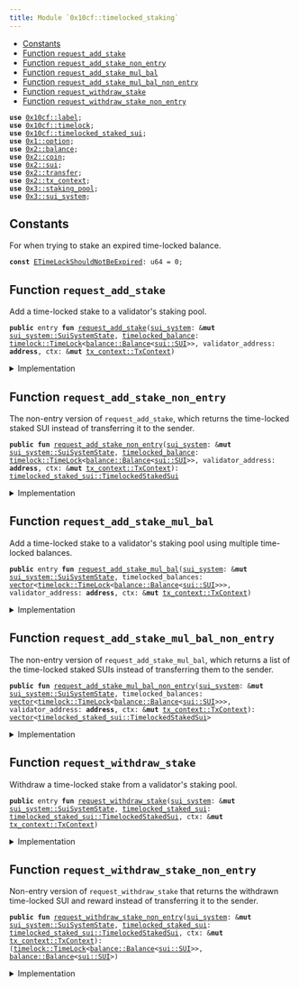 ```yaml
---
title: Module `0x10cf::timelocked_staking`
---
```




-  [Constants](#@Constants_0)
-  [Function `request_add_stake`](#0x10cf_timelocked_staking_request_add_stake)
-  [Function `request_add_stake_non_entry`](#0x10cf_timelocked_staking_request_add_stake_non_entry)
-  [Function `request_add_stake_mul_bal`](#0x10cf_timelocked_staking_request_add_stake_mul_bal)
-  [Function `request_add_stake_mul_bal_non_entry`](#0x10cf_timelocked_staking_request_add_stake_mul_bal_non_entry)
-  [Function `request_withdraw_stake`](#0x10cf_timelocked_staking_request_withdraw_stake)
-  [Function `request_withdraw_stake_non_entry`](#0x10cf_timelocked_staking_request_withdraw_stake_non_entry)


<pre><code><b>use</b> <a href="label.md#0x10cf_label">0x10cf::label</a>;
<b>use</b> <a href="timelock.md#0x10cf_timelock">0x10cf::timelock</a>;
<b>use</b> <a href="timelocked_staked_sui.md#0x10cf_timelocked_staked_sui">0x10cf::timelocked_staked_sui</a>;
<b>use</b> <a href="../move-stdlib/option.md#0x1_option">0x1::option</a>;
<b>use</b> <a href="../sui-framework/balance.md#0x2_balance">0x2::balance</a>;
<b>use</b> <a href="../sui-framework/coin.md#0x2_coin">0x2::coin</a>;
<b>use</b> <a href="../sui-framework/sui.md#0x2_sui">0x2::sui</a>;
<b>use</b> <a href="../sui-framework/transfer.md#0x2_transfer">0x2::transfer</a>;
<b>use</b> <a href="../sui-framework/tx_context.md#0x2_tx_context">0x2::tx_context</a>;
<b>use</b> <a href="../sui-system/staking_pool.md#0x3_staking_pool">0x3::staking_pool</a>;
<b>use</b> <a href="../sui-system/sui_system.md#0x3_sui_system">0x3::sui_system</a>;
</code></pre>



<a name="@Constants_0"></a>

## Constants


<a name="0x10cf_timelocked_staking_ETimeLockShouldNotBeExpired"></a>

For when trying to stake an expired time-locked balance.


<pre><code><b>const</b> <a href="timelocked_staking.md#0x10cf_timelocked_staking_ETimeLockShouldNotBeExpired">ETimeLockShouldNotBeExpired</a>: u64 = 0;
</code></pre>



<a name="0x10cf_timelocked_staking_request_add_stake"></a>

## Function `request_add_stake`

Add a time-locked stake to a validator's staking pool.


<pre><code><b>public</b> entry <b>fun</b> <a href="timelocked_staking.md#0x10cf_timelocked_staking_request_add_stake">request_add_stake</a>(<a href="../sui-system/sui_system.md#0x3_sui_system">sui_system</a>: &<b>mut</b> <a href="../sui-system/sui_system.md#0x3_sui_system_SuiSystemState">sui_system::SuiSystemState</a>, <a href="timelocked_balance.md#0x10cf_timelocked_balance">timelocked_balance</a>: <a href="timelock.md#0x10cf_timelock_TimeLock">timelock::TimeLock</a>&lt;<a href="../sui-framework/balance.md#0x2_balance_Balance">balance::Balance</a>&lt;<a href="../sui-framework/sui.md#0x2_sui_SUI">sui::SUI</a>&gt;&gt;, validator_address: <b>address</b>, ctx: &<b>mut</b> <a href="../sui-framework/tx_context.md#0x2_tx_context_TxContext">tx_context::TxContext</a>)
</code></pre>



<details>
<summary>Implementation</summary>


<pre><code><b>public</b> entry <b>fun</b> <a href="timelocked_staking.md#0x10cf_timelocked_staking_request_add_stake">request_add_stake</a>(
    <a href="../sui-system/sui_system.md#0x3_sui_system">sui_system</a>: &<b>mut</b> SuiSystemState,
    <a href="timelocked_balance.md#0x10cf_timelocked_balance">timelocked_balance</a>: TimeLock&lt;Balance&lt;SUI&gt;&gt;,
    validator_address: <b>address</b>,
    ctx: &<b>mut</b> TxContext,
) {
    // Stake the time-locked <a href="../sui-framework/balance.md#0x2_balance">balance</a>.
    <b>let</b> <a href="timelocked_staked_sui.md#0x10cf_timelocked_staked_sui">timelocked_staked_sui</a> = <a href="timelocked_staking.md#0x10cf_timelocked_staking_request_add_stake_non_entry">request_add_stake_non_entry</a>(<a href="../sui-system/sui_system.md#0x3_sui_system">sui_system</a>, <a href="timelocked_balance.md#0x10cf_timelocked_balance">timelocked_balance</a>, validator_address, ctx);

    // Transfer the receipt <b>to</b> the sender.
    <a href="timelocked_staked_sui.md#0x10cf_timelocked_staked_sui_transfer">timelocked_staked_sui::transfer</a>(<a href="timelocked_staked_sui.md#0x10cf_timelocked_staked_sui">timelocked_staked_sui</a>, ctx.sender());
}
</code></pre>



</details>

<a name="0x10cf_timelocked_staking_request_add_stake_non_entry"></a>

## Function `request_add_stake_non_entry`

The non-entry version of <code>request_add_stake</code>, which returns the time-locked staked SUI instead of transferring it to the sender.


<pre><code><b>public</b> <b>fun</b> <a href="timelocked_staking.md#0x10cf_timelocked_staking_request_add_stake_non_entry">request_add_stake_non_entry</a>(<a href="../sui-system/sui_system.md#0x3_sui_system">sui_system</a>: &<b>mut</b> <a href="../sui-system/sui_system.md#0x3_sui_system_SuiSystemState">sui_system::SuiSystemState</a>, <a href="timelocked_balance.md#0x10cf_timelocked_balance">timelocked_balance</a>: <a href="timelock.md#0x10cf_timelock_TimeLock">timelock::TimeLock</a>&lt;<a href="../sui-framework/balance.md#0x2_balance_Balance">balance::Balance</a>&lt;<a href="../sui-framework/sui.md#0x2_sui_SUI">sui::SUI</a>&gt;&gt;, validator_address: <b>address</b>, ctx: &<b>mut</b> <a href="../sui-framework/tx_context.md#0x2_tx_context_TxContext">tx_context::TxContext</a>): <a href="timelocked_staked_sui.md#0x10cf_timelocked_staked_sui_TimelockedStakedSui">timelocked_staked_sui::TimelockedStakedSui</a>
</code></pre>



<details>
<summary>Implementation</summary>


<pre><code><b>public</b> <b>fun</b> <a href="timelocked_staking.md#0x10cf_timelocked_staking_request_add_stake_non_entry">request_add_stake_non_entry</a>(
    <a href="../sui-system/sui_system.md#0x3_sui_system">sui_system</a>: &<b>mut</b> SuiSystemState,
    <a href="timelocked_balance.md#0x10cf_timelocked_balance">timelocked_balance</a>: TimeLock&lt;Balance&lt;SUI&gt;&gt;,
    validator_address: <b>address</b>,
    ctx: &<b>mut</b> TxContext,
) : TimelockedStakedSui {
    // Check the preconditions.
    <b>assert</b>!(<a href="timelocked_balance.md#0x10cf_timelocked_balance">timelocked_balance</a>.is_locked(ctx), <a href="timelocked_staking.md#0x10cf_timelocked_staking_ETimeLockShouldNotBeExpired">ETimeLockShouldNotBeExpired</a>);

    // Unpack the time-locked <a href="../sui-framework/balance.md#0x2_balance">balance</a>.
    <b>let</b> (<a href="../sui-framework/balance.md#0x2_balance">balance</a>, expiration_timestamp_ms, <a href="label.md#0x10cf_label">label</a>) = <a href="timelock.md#0x10cf_timelock_unpack">timelock::unpack</a>(<a href="timelocked_balance.md#0x10cf_timelocked_balance">timelocked_balance</a>);

    // Stake the time-locked <a href="../sui-framework/balance.md#0x2_balance">balance</a>.
    <b>let</b> staked_sui = <a href="../sui-system/sui_system.md#0x3_sui_system">sui_system</a>.<a href="timelocked_staking.md#0x10cf_timelocked_staking_request_add_stake_non_entry">request_add_stake_non_entry</a>(
        <a href="../sui-framework/balance.md#0x2_balance">balance</a>.into_coin(ctx),
        validator_address,
        ctx,
    );

    // Create and <b>return</b> a receipt.
    <a href="timelocked_staked_sui.md#0x10cf_timelocked_staked_sui_create">timelocked_staked_sui::create</a>(
        staked_sui,
        expiration_timestamp_ms,
        <a href="label.md#0x10cf_label">label</a>,
        ctx,
    )
}
</code></pre>



</details>

<a name="0x10cf_timelocked_staking_request_add_stake_mul_bal"></a>

## Function `request_add_stake_mul_bal`

Add a time-locked stake to a validator's staking pool using multiple time-locked balances.


<pre><code><b>public</b> entry <b>fun</b> <a href="timelocked_staking.md#0x10cf_timelocked_staking_request_add_stake_mul_bal">request_add_stake_mul_bal</a>(<a href="../sui-system/sui_system.md#0x3_sui_system">sui_system</a>: &<b>mut</b> <a href="../sui-system/sui_system.md#0x3_sui_system_SuiSystemState">sui_system::SuiSystemState</a>, timelocked_balances: <a href="../move-stdlib/vector.md#0x1_vector">vector</a>&lt;<a href="timelock.md#0x10cf_timelock_TimeLock">timelock::TimeLock</a>&lt;<a href="../sui-framework/balance.md#0x2_balance_Balance">balance::Balance</a>&lt;<a href="../sui-framework/sui.md#0x2_sui_SUI">sui::SUI</a>&gt;&gt;&gt;, validator_address: <b>address</b>, ctx: &<b>mut</b> <a href="../sui-framework/tx_context.md#0x2_tx_context_TxContext">tx_context::TxContext</a>)
</code></pre>



<details>
<summary>Implementation</summary>


<pre><code><b>public</b> entry <b>fun</b> <a href="timelocked_staking.md#0x10cf_timelocked_staking_request_add_stake_mul_bal">request_add_stake_mul_bal</a>(
    <a href="../sui-system/sui_system.md#0x3_sui_system">sui_system</a>: &<b>mut</b> SuiSystemState,
    timelocked_balances: <a href="../move-stdlib/vector.md#0x1_vector">vector</a>&lt;TimeLock&lt;Balance&lt;SUI&gt;&gt;&gt;,
    validator_address: <b>address</b>,
    ctx: &<b>mut</b> TxContext,
) {
    // Stake the time-locked balances.
    <b>let</b> <b>mut</b> receipts = <a href="timelocked_staking.md#0x10cf_timelocked_staking_request_add_stake_mul_bal_non_entry">request_add_stake_mul_bal_non_entry</a>(<a href="../sui-system/sui_system.md#0x3_sui_system">sui_system</a>, timelocked_balances, validator_address, ctx);

    // Create useful variables.
    <b>let</b> (<b>mut</b> i, len) = (0, receipts.length());

    // Send all the receipts <b>to</b> the sender.
    <b>while</b> (i &lt; len) {
        // Take a receipt.
        <b>let</b> receipt = receipts.pop_back();

        // Transfer the receipt <b>to</b> the sender.
        <a href="timelocked_staked_sui.md#0x10cf_timelocked_staked_sui_transfer">timelocked_staked_sui::transfer</a>(receipt, ctx.sender());

        i = i + 1
    };

    // Destroy the empty <a href="../move-stdlib/vector.md#0x1_vector">vector</a>.
    <a href="../move-stdlib/vector.md#0x1_vector_destroy_empty">vector::destroy_empty</a>(receipts)
}
</code></pre>



</details>

<a name="0x10cf_timelocked_staking_request_add_stake_mul_bal_non_entry"></a>

## Function `request_add_stake_mul_bal_non_entry`

The non-entry version of <code>request_add_stake_mul_bal</code>,
which returns a list of the time-locked staked SUIs instead of transferring them to the sender.


<pre><code><b>public</b> <b>fun</b> <a href="timelocked_staking.md#0x10cf_timelocked_staking_request_add_stake_mul_bal_non_entry">request_add_stake_mul_bal_non_entry</a>(<a href="../sui-system/sui_system.md#0x3_sui_system">sui_system</a>: &<b>mut</b> <a href="../sui-system/sui_system.md#0x3_sui_system_SuiSystemState">sui_system::SuiSystemState</a>, timelocked_balances: <a href="../move-stdlib/vector.md#0x1_vector">vector</a>&lt;<a href="timelock.md#0x10cf_timelock_TimeLock">timelock::TimeLock</a>&lt;<a href="../sui-framework/balance.md#0x2_balance_Balance">balance::Balance</a>&lt;<a href="../sui-framework/sui.md#0x2_sui_SUI">sui::SUI</a>&gt;&gt;&gt;, validator_address: <b>address</b>, ctx: &<b>mut</b> <a href="../sui-framework/tx_context.md#0x2_tx_context_TxContext">tx_context::TxContext</a>): <a href="../move-stdlib/vector.md#0x1_vector">vector</a>&lt;<a href="timelocked_staked_sui.md#0x10cf_timelocked_staked_sui_TimelockedStakedSui">timelocked_staked_sui::TimelockedStakedSui</a>&gt;
</code></pre>



<details>
<summary>Implementation</summary>


<pre><code><b>public</b> <b>fun</b> <a href="timelocked_staking.md#0x10cf_timelocked_staking_request_add_stake_mul_bal_non_entry">request_add_stake_mul_bal_non_entry</a>(
    <a href="../sui-system/sui_system.md#0x3_sui_system">sui_system</a>: &<b>mut</b> SuiSystemState,
    <b>mut</b> timelocked_balances: <a href="../move-stdlib/vector.md#0x1_vector">vector</a>&lt;TimeLock&lt;Balance&lt;SUI&gt;&gt;&gt;,
    validator_address: <b>address</b>,
    ctx: &<b>mut</b> TxContext,
) : <a href="../move-stdlib/vector.md#0x1_vector">vector</a>&lt;TimelockedStakedSui&gt; {
    // Create a <a href="../move-stdlib/vector.md#0x1_vector">vector</a> <b>to</b> store the results.
    <b>let</b> <b>mut</b> result = <a href="../move-stdlib/vector.md#0x1_vector">vector</a>[];

    // Create useful variables.
    <b>let</b> (<b>mut</b> i, len) = (0, timelocked_balances.length());

    // Stake all the time-locked balances.
    <b>while</b> (i &lt; len) {
        // Take a time-locked <a href="../sui-framework/balance.md#0x2_balance">balance</a>.
        <b>let</b> <a href="timelocked_balance.md#0x10cf_timelocked_balance">timelocked_balance</a> = timelocked_balances.pop_back();

        // Stake the time-locked <a href="../sui-framework/balance.md#0x2_balance">balance</a>.
        <b>let</b> <a href="timelocked_staked_sui.md#0x10cf_timelocked_staked_sui">timelocked_staked_sui</a> = <a href="timelocked_staking.md#0x10cf_timelocked_staking_request_add_stake_non_entry">request_add_stake_non_entry</a>(<a href="../sui-system/sui_system.md#0x3_sui_system">sui_system</a>, <a href="timelocked_balance.md#0x10cf_timelocked_balance">timelocked_balance</a>, validator_address, ctx);

        // Store the created receipt.
        result.push_back(<a href="timelocked_staked_sui.md#0x10cf_timelocked_staked_sui">timelocked_staked_sui</a>);

        i = i + 1
    };

    // Destroy the empty <a href="../move-stdlib/vector.md#0x1_vector">vector</a>.
    <a href="../move-stdlib/vector.md#0x1_vector_destroy_empty">vector::destroy_empty</a>(timelocked_balances);

    result
}
</code></pre>



</details>

<a name="0x10cf_timelocked_staking_request_withdraw_stake"></a>

## Function `request_withdraw_stake`

Withdraw a time-locked stake from a validator's staking pool.


<pre><code><b>public</b> entry <b>fun</b> <a href="timelocked_staking.md#0x10cf_timelocked_staking_request_withdraw_stake">request_withdraw_stake</a>(<a href="../sui-system/sui_system.md#0x3_sui_system">sui_system</a>: &<b>mut</b> <a href="../sui-system/sui_system.md#0x3_sui_system_SuiSystemState">sui_system::SuiSystemState</a>, <a href="timelocked_staked_sui.md#0x10cf_timelocked_staked_sui">timelocked_staked_sui</a>: <a href="timelocked_staked_sui.md#0x10cf_timelocked_staked_sui_TimelockedStakedSui">timelocked_staked_sui::TimelockedStakedSui</a>, ctx: &<b>mut</b> <a href="../sui-framework/tx_context.md#0x2_tx_context_TxContext">tx_context::TxContext</a>)
</code></pre>



<details>
<summary>Implementation</summary>


<pre><code><b>public</b> entry <b>fun</b> <a href="timelocked_staking.md#0x10cf_timelocked_staking_request_withdraw_stake">request_withdraw_stake</a>(
    <a href="../sui-system/sui_system.md#0x3_sui_system">sui_system</a>: &<b>mut</b> SuiSystemState,
    <a href="timelocked_staked_sui.md#0x10cf_timelocked_staked_sui">timelocked_staked_sui</a>: TimelockedStakedSui,
    ctx: &<b>mut</b> TxContext,
) {
    // Withdraw the time-locked <a href="../sui-framework/balance.md#0x2_balance">balance</a>.
    <b>let</b> (<a href="timelocked_balance.md#0x10cf_timelocked_balance">timelocked_balance</a>, reward) = <a href="timelocked_staking.md#0x10cf_timelocked_staking_request_withdraw_stake_non_entry">request_withdraw_stake_non_entry</a>(<a href="../sui-system/sui_system.md#0x3_sui_system">sui_system</a>, <a href="timelocked_staked_sui.md#0x10cf_timelocked_staked_sui">timelocked_staked_sui</a>, ctx);

    // Transfer the withdrawn time-locked <a href="../sui-framework/balance.md#0x2_balance">balance</a> <b>to</b> the sender.
    <a href="timelock.md#0x10cf_timelock_transfer">timelock::transfer</a>(<a href="timelocked_balance.md#0x10cf_timelocked_balance">timelocked_balance</a>, ctx.sender());

    // Send coins only <b>if</b> the reward is not zero.
    <b>if</b> (reward.value() &gt; 0) {
        <a href="../sui-framework/transfer.md#0x2_transfer_public_transfer">transfer::public_transfer</a>(reward.into_coin(ctx), ctx.sender());
    }
    <b>else</b> {
        <a href="../sui-framework/balance.md#0x2_balance_destroy_zero">balance::destroy_zero</a>(reward);
    }
}
</code></pre>



</details>

<a name="0x10cf_timelocked_staking_request_withdraw_stake_non_entry"></a>

## Function `request_withdraw_stake_non_entry`

Non-entry version of <code>request_withdraw_stake</code> that returns the withdrawn time-locked SUI and reward
instead of transferring it to the sender.


<pre><code><b>public</b> <b>fun</b> <a href="timelocked_staking.md#0x10cf_timelocked_staking_request_withdraw_stake_non_entry">request_withdraw_stake_non_entry</a>(<a href="../sui-system/sui_system.md#0x3_sui_system">sui_system</a>: &<b>mut</b> <a href="../sui-system/sui_system.md#0x3_sui_system_SuiSystemState">sui_system::SuiSystemState</a>, <a href="timelocked_staked_sui.md#0x10cf_timelocked_staked_sui">timelocked_staked_sui</a>: <a href="timelocked_staked_sui.md#0x10cf_timelocked_staked_sui_TimelockedStakedSui">timelocked_staked_sui::TimelockedStakedSui</a>, ctx: &<b>mut</b> <a href="../sui-framework/tx_context.md#0x2_tx_context_TxContext">tx_context::TxContext</a>): (<a href="timelock.md#0x10cf_timelock_TimeLock">timelock::TimeLock</a>&lt;<a href="../sui-framework/balance.md#0x2_balance_Balance">balance::Balance</a>&lt;<a href="../sui-framework/sui.md#0x2_sui_SUI">sui::SUI</a>&gt;&gt;, <a href="../sui-framework/balance.md#0x2_balance_Balance">balance::Balance</a>&lt;<a href="../sui-framework/sui.md#0x2_sui_SUI">sui::SUI</a>&gt;)
</code></pre>



<details>
<summary>Implementation</summary>


<pre><code><b>public</b> <b>fun</b> <a href="timelocked_staking.md#0x10cf_timelocked_staking_request_withdraw_stake_non_entry">request_withdraw_stake_non_entry</a>(
    <a href="../sui-system/sui_system.md#0x3_sui_system">sui_system</a>: &<b>mut</b> SuiSystemState,
    <a href="timelocked_staked_sui.md#0x10cf_timelocked_staked_sui">timelocked_staked_sui</a>: TimelockedStakedSui,
    ctx: &<b>mut</b> TxContext,
) : (TimeLock&lt;Balance&lt;SUI&gt;&gt;, Balance&lt;SUI&gt;) {
    // Unpack the `TimelockedStakedSui` instance.
    <b>let</b> (staked_sui, expiration_timestamp_ms, <a href="label.md#0x10cf_label">label</a>) = <a href="timelocked_staked_sui.md#0x10cf_timelocked_staked_sui">timelocked_staked_sui</a>.unpack();

    // Store the original stake amount.
    <b>let</b> principal = staked_sui.staked_sui_amount();

    // Withdraw the <a href="../sui-framework/balance.md#0x2_balance">balance</a>.
    <b>let</b> <b>mut</b> withdraw_stake = <a href="../sui-system/sui_system.md#0x3_sui_system">sui_system</a>.<a href="timelocked_staking.md#0x10cf_timelocked_staking_request_withdraw_stake_non_entry">request_withdraw_stake_non_entry</a>(staked_sui, ctx);

    // The <a href="../sui-system/sui_system.md#0x3_sui_system">sui_system</a> withdraw functions <b>return</b> a <a href="../sui-framework/balance.md#0x2_balance">balance</a> that consists of the original staked amount plus the reward amount;
    // In here, it splits the original staked <a href="../sui-framework/balance.md#0x2_balance">balance</a> <b>to</b> <a href="timelock.md#0x10cf_timelock">timelock</a> it again.
    <b>let</b> principal = withdraw_stake.split(principal);

    // Pack and <b>return</b> a time-locked <a href="../sui-framework/balance.md#0x2_balance">balance</a>, and the reward.
    (<a href="timelock.md#0x10cf_timelock_pack">timelock::pack</a>(principal, expiration_timestamp_ms, <a href="label.md#0x10cf_label">label</a>, ctx), withdraw_stake)
}
</code></pre>



</details>
